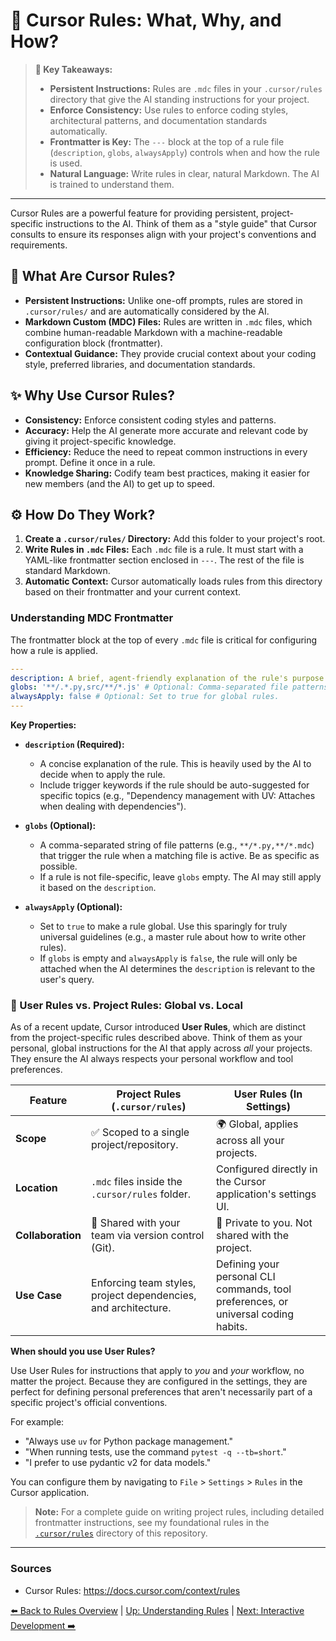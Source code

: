 # 📜 Cursor Rules: What, Why, and How?

> **🔑 Key Takeaways:**
> 
> - **Persistent Instructions:** Rules are `.mdc` files in your `.cursor/rules` directory that give the AI standing instructions for your project.
> - **Enforce Consistency:** Use rules to enforce coding styles, architectural patterns, and documentation standards automatically.
> - **Frontmatter is Key:** The `---` block at the top of a rule file (`description`, `globs`, `alwaysApply`) controls when and how the rule is used.
> - **Natural Language:** Write rules in clear, natural Markdown. The AI is trained to understand them.

---

Cursor Rules are a powerful feature for providing persistent, project-specific instructions to the AI. Think of them as a "style guide" that Cursor consults to ensure its responses align with your project's conventions and requirements.

## 🤔 What Are Cursor Rules?

-   **Persistent Instructions:** Unlike one-off prompts, rules are stored in `.cursor/rules/` and are automatically considered by the AI.
-   **Markdown Custom (MDC) Files:** Rules are written in `.mdc` files, which combine human-readable Markdown with a machine-readable configuration block (frontmatter).
-   **Contextual Guidance:** They provide crucial context about your coding style, preferred libraries, and documentation standards.

## ✨ Why Use Cursor Rules?

-   **Consistency:** Enforce consistent coding styles and patterns.
-   **Accuracy:** Help the AI generate more accurate and relevant code by giving it project-specific knowledge.
-   **Efficiency:** Reduce the need to repeat common instructions in every prompt. Define it once in a rule.
-   **Knowledge Sharing:** Codify team best practices, making it easier for new members (and the AI) to get up to speed.

## ⚙️ How Do They Work?

1.  **Create a `.cursor/rules/` Directory:** Add this folder to your project's root.
2.  **Write Rules in `.mdc` Files:** Each `.mdc` file is a rule. It must start with a YAML-like frontmatter section enclosed in `---`. The rest of the file is standard Markdown.
3.  **Automatic Context:** Cursor automatically loads rules from this directory based on their frontmatter and your current context.

### Understanding MDC Frontmatter

The frontmatter block at the top of every `.mdc` file is critical for configuring how a rule is applied.

```yaml
---
description: A brief, agent-friendly explanation of the rule's purpose.
globs: '**/.*.py,src/**/*.js' # Optional: Comma-separated file patterns.
alwaysApply: false # Optional: Set to true for global rules.
---
```

**Key Properties:**

-   **`description` (Required):**
    *   A concise explanation of the rule. This is heavily used by the AI to decide when to apply the rule.
    *   Include trigger keywords if the rule should be auto-suggested for specific topics (e.g., "Dependency management with UV: Attaches when dealing with dependencies").

-   **`globs` (Optional):**
    *   A comma-separated string of file patterns (e.g., `**/*.py,**/*.mdc`) that trigger the rule when a matching file is active. Be as specific as possible.
    *   If a rule is not file-specific, leave `globs` empty. The AI may still apply it based on the `description`.

-   **`alwaysApply` (Optional):**
    *   Set to `true` to make a rule global. Use this sparingly for truly universal guidelines (e.g., a master rule about how to write other rules).
    *   If `globs` is empty and `alwaysApply` is `false`, the rule will only be attached when the AI determines the `description` is relevant to the user's query.

### 👤 User Rules vs. Project Rules: Global vs. Local

As of a recent update, Cursor introduced **User Rules**, which are distinct from the project-specific rules described above. Think of them as your personal, global instructions for the AI that apply across *all* your projects. They ensure the AI always respects your personal workflow and tool preferences.

| Feature         | **Project Rules (`.cursor/rules`)**                                | **User Rules (In Settings)**                                            |
|-----------------|--------------------------------------------------------------------|-------------------------------------------------------------------------|
| **Scope**       | ✅ Scoped to a single project/repository.                          | 🌍 Global, applies across all your projects.                            |
| **Location**    | `.mdc` files inside the `.cursor/rules` folder.                    | Configured directly in the Cursor application's settings UI.            |
| **Collaboration** | 🤝 Shared with your team via version control (Git).              | 👤 Private to you. Not shared with the project.                         |
| **Use Case**    | Enforcing team styles, project dependencies, and architecture.     | Defining your personal CLI commands, tool preferences, or universal coding habits. |

**When should you use User Rules?**

Use User Rules for instructions that apply to *you* and *your* workflow, no matter the project. Because they are configured in the settings, they are perfect for defining personal preferences that aren't necessarily part of a specific project's official conventions.

For example:
-   "Always use `uv` for Python package management."
-   "When running tests, use the command `pytest -q --tb=short`."
-   "I prefer to use pydantic v2 for data models."

You can configure them by navigating to `File` > `Settings` > `Rules` in the Cursor application.

> **Note:** For a complete guide on writing project rules, including detailed frontmatter instructions, see my foundational rules in the [`.cursor/rules`](../../../.cursor/rules) directory of this repository.

---

### Sources

- Cursor Rules: https://docs.cursor.com/context/rules

[⬅️ Back to Rules Overview](./README.md) | [Up: Understanding Rules](../README.md) | [Next: Interactive Development ➡️](./02b-Interactive-Rule-Development.md) 